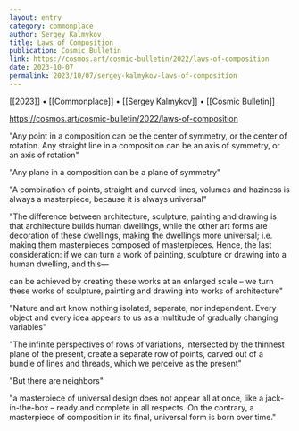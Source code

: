 ```yaml
---
layout: entry
category: commonplace
author: Sergey Kalmykov
title: Laws of Composition
publication: Cosmic Bulletin
link: https://cosmos.art/cosmic-bulletin/2022/laws-of-composition
date: 2023-10-07
permalink: 2023/10/07/sergey-kalmykov-laws-of-composition
---
```


[[2023]] • [[Commonplace]] • [[Sergey Kalmykov]] • [[Cosmic Bulletin]]

https://cosmos.art/cosmic-bulletin/2022/laws-of-composition

"Any point in a composition can be the center of symmetry, or the center of rotation. Any straight line in a composition can be an axis of symmetry, or an axis of rotation"

"Any plane in a composition can be a plane of symmetry"

"A combination of points, straight and curved lines, volumes and haziness is always a masterpiece, because it is always universal"

"The difference between architecture, sculpture, painting and drawing is that architecture builds human dwellings, while the other art forms are decoration of these dwellings, making the dwellings more universal; i.e. making them masterpieces composed of masterpieces. Hence, the last consideration: if we can turn a work of painting, sculpture or drawing into a human dwelling, and this—

can be achieved by creating these works at an enlarged scale – we turn these works of sculpture, painting and drawing into works of architecture"

"Nature and art know nothing isolated, separate, nor independent. Every object and every idea appears to us as a multitude of gradually changing variables"

"The infinite perspectives of rows of variations, intersected by the thinnest plane of the present, create a separate row of points, carved out of a bundle of lines and threads, which we perceive as the present"

"But there are neighbors"

"a masterpiece of universal design does not appear all at once, like a jack-in-the-box – ready and complete in all respects. On the contrary, a masterpiece of composition in its final, universal form is born over time."
